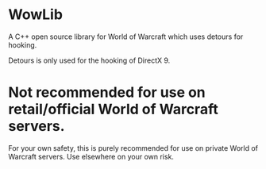 # WowLib
A C++ open source library for World of Warcraft which uses detours for hooking.

Detours is only used for the hooking of DirectX 9.

# Not recommended for use on retail/official World of Warcraft servers.  
For your own safety, this is purely recommended for use on private World of Warcraft servers.
Use elsewhere on your own risk.
